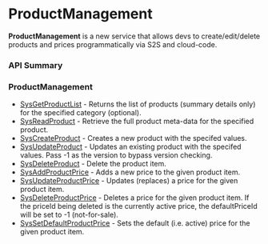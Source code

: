 # ProductManagement





**ProductManagement** is a new service that allows devs to create/edit/delete products and prices programmatically via S2S and cloud-code.
### API Summary

### ProductManagement
* [SysGetProductList](/api/capi/productmanagement/sysgetproductlist) - Returns the list of products (summary details only) for the specified category (optional).
* [SysReadProduct](/api/capi/productmanagement/sysreadproduct) - Retrieve the full product meta-data for the specified product.
* [SysCreateProduct](/api/capi/productmanagement/syscreateproduct) - Creates a new product with the specifed values.
* [SysUpdateProduct](/api/capi/productmanagement/sysupdateproduct) - Updates an existing product with the specifed values. Pass -1 as the version to bypass version checking.
* [SysDeleteProduct](/api/capi/productmanagement/sysdeleteproduct) - Delete the product item.
* [SysAddProductPrice](/api/capi/productmanagement/sysaddproductprice) - Adds a new price to the given product item.
* [SysUpdateProductPrice](/api/capi/productmanagement/sysupdateproductprice) - Updates (replaces) a price for the given product item.
* [SysDeleteProductPrice](/api/capi/productmanagement/sysdeleteproductprice) - Deletes a price for the given product item. If the priceId being deleted is the currently active price, the defaultPriceId will be set to -1 (not-for-sale).
* [SysSetDefaultProductPrice](/api/capi/productmanagement/syssetdefaultproductprice) - Sets the default (i.e. active) price for the given product item.


<DocCardList />
